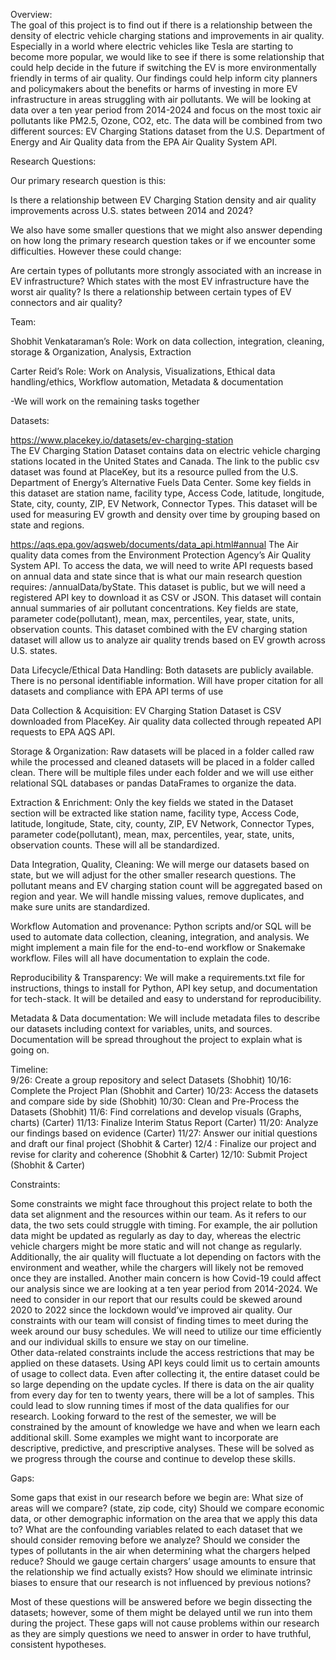 Overview:  
The goal of this project is to find out if there is a relationship between the density of electric vehicle charging stations and improvements in air quality. Especially in a world where electric vehicles like Tesla are starting to become more popular, we would like to see if there is some relationship that could help decide in the future if switching the EV is more environmentally friendly in terms of air quality. Our findings could help inform city planners and policymakers about the benefits or harms of investing in more EV infrastructure in areas struggling with air pollutants.  We will be looking at data over a ten year period from 2014-2024 and focus on the most toxic air pollutants like PM2.5, Ozone, CO2, etc. The data will be combined from two different sources: EV Charging Stations dataset from the U.S. Department of Energy and Air Quality data from the EPA Air Quality System API. 
 
Research Questions: 
 
Our primary research question is this: 


Is there a relationship between EV Charging Station density and air quality improvements across U.S. states between 2014 and 2024? 
 
We also have some smaller questions that we might also answer depending on how long the primary research question takes or if we encounter some difficulties. However these could change: 
 
Are certain types of pollutants more strongly associated with an increase in EV infrastructure? 
Which states with the most EV infrastructure have the worst air quality? 
Is there a relationship between certain types of EV connectors and air quality? 
 
Team: 
 
Shobhit Venkataraman’s Role: Work on data collection, integration, cleaning, storage & Organization, Analysis, Extraction 
 
Carter Reid’s Role: Work on Analysis, Visualizations, Ethical data handling/ethics, Workflow automation, Metadata & documentation 
 
-We will work on the remaining tasks together 
 
Datasets: 
 
https://www.placekey.io/datasets/ev-charging-station  
The EV Charging Station Dataset contains data on electric vehicle charging stations located in the United States and Canada. The link to the public csv dataset was found at PlaceKey, but its a resource pulled from the U.S. Department of Energy’s Alternative Fuels Data Center. Some key fields in this dataset are station name, facility type, Access Code, latitude, longitude, State, city, county, ZIP, EV Network, Connector Types. This dataset will be used for measuring EV growth and density over time by grouping based on state and regions.


https://aqs.epa.gov/aqsweb/documents/data_api.html#annual
The Air quality data comes from the Environment Protection Agency’s Air Quality System API. To access the data, we will need to write API requests based on annual data and state since that is what our main research question requires: /annualData/byState. This dataset is public, but we will need a registered API key to download it as CSV or JSON. This dataset will contain annual summaries of air pollutant concentrations. Key fields are state, parameter code(pollutant), mean, max, percentiles, year, state, units, observation counts. This dataset combined with the EV charging station dataset will allow us to analyze air quality trends based on EV growth across U.S. states. 




Data Lifecycle/Ethical Data Handling:
Both datasets are publicly available. There is no personal identifiable information. Will have proper citation for all datasets and compliance with EPA API terms of use


Data Collection & Acquisition:
EV Charging Station Dataset is CSV downloaded from PlaceKey. Air quality data collected through repeated API requests to EPA AQS API.


Storage & Organization:
Raw datasets will be placed in a folder called raw while the processed and cleaned datasets will be placed in a folder called clean. There will be multiple files under each folder and we will use either relational SQL databases or pandas DataFrames to organize the data.


Extraction & Enrichment:
Only the key fields we stated in the Dataset section will be extracted like station name, facility type, Access Code, latitude, longitude, State, city, county, ZIP, EV Network, Connector Types, parameter code(pollutant), mean, max, percentiles, year, state, units, observation counts. These will all be standardized.


Data Integration, Quality, Cleaning: 
We will merge our datasets based on state, but we will adjust for the other smaller research questions. The pollutant means and EV charging station count will be aggregated based on region and year. We will handle missing values, remove duplicates, and make sure units are standardized. 


Workflow Automation and provenance:
Python scripts and/or SQL  will be used to automate data collection, cleaning, integration, and analysis. We might implement a main file for the end-to-end workflow or Snakemake workflow. Files will all have documentation to explain the code.


Reproducibility & Transparency:
We will make a requirements.txt file for instructions, things to install for Python, API key setup, and documentation for tech-stack. It will be detailed and easy to understand for reproducibility. 


Metadata & Data documentation:
We will include metadata files to describe our datasets including context for variables, units, and sources. Documentation will be spread throughout the project to explain what is going on.


Timeline:  
9/26: Create a group repository and select Datasets (Shobhit)
10/16: Complete the Project Plan  (Shobhit and Carter)
10/23: Access the datasets and compare side by side (Shobhit)
10/30: Clean and Pre-Process the Datasets (Shobhit)
11/6: Find correlations and develop visuals (Graphs, charts) (Carter)
11/13: Finalize Interim Status Report (Carter)
11/20: Analyze our findings based on evidence (Carter)
11/27: Answer our initial questions and draft our final project (Shobhit & Carter)
12/4 : Finalize our project and revise for clarity and coherence (Shobhit & Carter)
12/10: Submit Project (Shobhit & Carter)


Constraints: 

Some constraints we might face throughout this project relate to both the data set alignment and the resources within our team. As it refers to our data, the two sets could struggle with timing. For example, the air pollution data might be updated as regularly as day to day, whereas the electric vehicle chargers might be more static and will not change as regularly. Additionally, the air quality will fluctuate a lot depending on factors with the environment and weather, while the chargers will likely not be removed once they are installed. Another main concern is how Covid-19 could affect our analysis since we are looking at a ten year period from 2014-2024. We need to consider in our report that our results could be skewed around 2020 to 2022 since the lockdown would’ve improved air quality. Our constraints with our team will consist of finding times to meet during the week around our busy schedules. We will need to utilize our time efficiently and our individual skills to ensure we stay on our timeline.  
Other data-related constraints include the access restrictions that may be applied on these datasets. Using API keys could limit us to certain amounts of usage to collect data. Even after collecting it, the entire dataset could be so large depending on the update cycles. If there is data on the air quality from every day for ten to twenty years, there will be a lot of samples. This could lead to slow running times if most of the data qualifies for our research. Looking forward to the rest of the semester, we will be constrained by the amount of knowledge we have and when we learn each additional skill. Some examples we might want to incorporate are descriptive, predictive, and prescriptive analyses. These will be solved as we progress through the course and continue to develop these skills. 


Gaps: 

Some gaps that exist in our research before we begin are: 
What size of areas will we compare? (state, zip code, city) 
Should we compare economic data, or other demographic information on the area that we apply this data to? 
What are the confounding variables related to each dataset that we should consider removing before we analyze? 
Should we consider the types of pollutants in the air when determining what the chargers helped reduce? 
Should we gauge certain chargers’ usage amounts to ensure that the relationship we find actually exists? 
How should we eliminate intrinsic biases to ensure that our research is not influenced by previous notions? 


Most of these questions will be answered before we begin dissecting the datasets; however, some of them might be delayed until we run into them during the project. These gaps will not cause problems within our research as they are simply questions we need to answer in order to have truthful, consistent hypotheses.  


